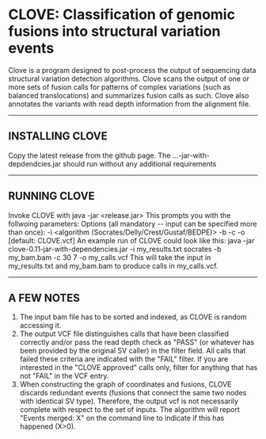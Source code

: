 CLOVE: Classification of genomic fusions into structural variation events
===================

Clove is a program designed to post-process the output of sequencing data structural variation detection algorithms.
Clove scans the output of one or more sets of fusion calls for patterns of complex variations (such as balanced translocations) and summarizes fusion calls as such.
Clove also annotates the variants with read depth information from the alignment file.

----------------
INSTALLING CLOVE
----------------
Copy the latest release from the github page. 
The ...-jar-with-depdendcies.jar should run without any additional requirements

-------------
RUNNING CLOVE
-------------
Invoke CLOVE with java -jar <release.jar>
This prompts you with the follwoing parameters:
	Options (all mandatory -- input can be specified more than once):
	-i <list of breakpoints> <algorithm (Socrates/Delly/Crest/Gustaf/BEDPE)>
	-b <BAM file> 
	-c <mean coverage> <coverage>
	-o <output filename> [default: CLOVE.vcf]
An example run of CLOVE could look like this: 
	java -jar clove-0.11-jar-with-dependencies.jar -i my_results.txt socrates -b my_bam.bam -c 30 7 -o my_calls.vcf
This will take the input in my_results.txt and my_bam.bam to produce calls in my_calls.vcf.

-----------
A FEW NOTES
-----------
1. The input bam file has to be sorted and indexed, as CLOVE is random accessing it.
2. The output VCF file distinguishes calls that have been classified correctly and/or pass the read depth check as "PASS" (or whatever has been provided by the original SV caller) in the filter field. All calls that failed these criteria are indicated with the "FAIL" filter. If you are interested in the "CLOVE approved" calls only, filter for anything that has not "FAIL" in the VCF entry.
3. When constructing the graph of coordinates and fusions, CLOVE discards redundant events (fusions that connect the same two nodes with identical SV type). Therefore, the output vcf is not necessarily complete with respect to the set of inputs. The algorithm will report "Events merged: X" on the command line to indicate if this has happened (X>0).
